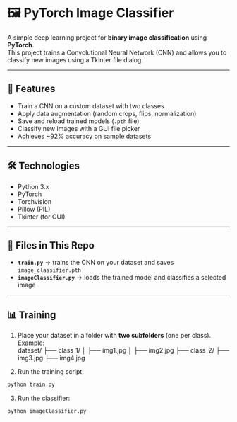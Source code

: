 # 🖼️ PyTorch Image Classifier  

A simple deep learning project for **binary image classification** using **PyTorch**.  
This project trains a Convolutional Neural Network (CNN) and allows you to classify new images using a Tkinter file dialog.  

---

## 🚀 Features  
- Train a CNN on a custom dataset with two classes  
- Apply data augmentation (random crops, flips, normalization)  
- Save and reload trained models (`.pth` file)
- Classify new images with a GUI file picker  
- Achieves ~92% accuracy on sample datasets  

---

## 🛠️ Technologies  
- Python 3.x  
- PyTorch  
- Torchvision  
- Pillow (PIL)  
- Tkinter (for GUI)  

---

## 📂 Files in This Repo  
- **`train.py`** → trains the CNN on your dataset and saves `image_classifier.pth`  
- **`imageClassifier.py`** → loads the trained model and classifies a selected image  

---

## 📊 Training  

1. Place your dataset in a folder with **two subfolders** (one per class). Example:  
dataset/
├── class_1/
│ ├── img1.jpg
│ ├── img2.jpg
├── class_2/
├── img3.jpg
├── img4.jpg


2. Run the training script:  
```bash
python train.py
```
3. Run the classifier:
```bash
python imageClassifier.py
```

